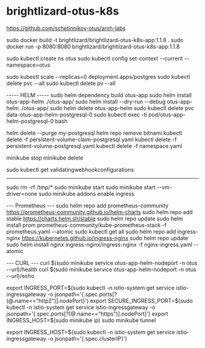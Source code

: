 # brightlizard-otus-k8s
https://github.com/schetinnikov-otus/arch-labs

sudo docker build -t brightlizard/brightlizard-otus-k8s-app:1.1.8 .
sudo docker run -p 8080:8080 brightlizard/brightlizard-otus-k8s-app:1.1.8

sudo kubectl create ns otus
sudo kubectl config set-context --current --namespace=otus

sudo kubectl scale --replicas=0 deployment.apps/postgres
sudo kubectl delete pvc --all
sudo kubectl delete pv --all


----- HELM -----
sudo helm dependency build otus-app
sudo helm install otus-app-helm ./otus-app/
sudo helm install --dry-run --debug otus-app-helm ./otus-app/
sudo helm delete otus-app-helm
sudo kubectl delete pvc data-otus-app-helm-postgresql-0
sudo kubectl exec -ti pod/otus-app-helm-postgresql-0 bash


helm delete --purge my-postgresql
helm repo remove bitnami
kubectl delete -f persistent-volume-claim-postgresql.yaml
kubectl delete -f persistent-volume-postgresql.yaml
kubectl delete -f namespace.yaml

minikube stop
minikube delete

sudo kubectl get validatingwebhookconfigurations

-----------
sudo rm -rf /tmp/*
sudo minikube start
sudo minikube start --vm-driver=none
sudo minikube addons enable ingress


--- Prometheus ---
sudo helm repo add prometheus-community https://prometheus-community.github.io/helm-charts
sudo helm repo add stable https://charts.helm.sh/stable
sudo helm repo update
sudo helm install prom prometheus-community/kube-prometheus-stack -f prometheus.yaml --atomic
sudo kubectl get all
sudo helm repo add ingress-nginx https://kubernetes.github.io/ingress-nginx
sudo helm repo update
sudo helm install nginx ingress-nginx/ingress-nginx -f nginx-ingress.yaml --atomic


--- CURL ---
curl $(sudo minikube service otus-app-helm-nodeport -n otus --url)/health
curl $(sudo minikube service otus-app-helm-nodeport -n otus --url)/echo

export INGRESS_PORT=$(sudo kubectl -n istio-system get service istio-ingressgateway -o jsonpath='{.spec.ports[?(@.name=="http2")].nodePort}')
export SECURE_INGRESS_PORT=$(sudo kubectl -n istio-system get service istio-ingressgateway -o jsonpath='{.spec.ports[?(@.name=="https")].nodePort}')
export INGRESS_HOST=$(sudo minikube ip)
sudo minikube tunnel

export INGRESS_HOST=$(sudo kubectl -n istio-system get service istio-ingressgateway -o jsonpath='{.spec.clusterIP}')